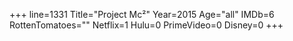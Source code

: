 +++
line=1331
Title="Project Mc²"
Year=2015
Age="all"
IMDb=6
RottenTomatoes=""
Netflix=1
Hulu=0
PrimeVideo=0
Disney=0
+++

